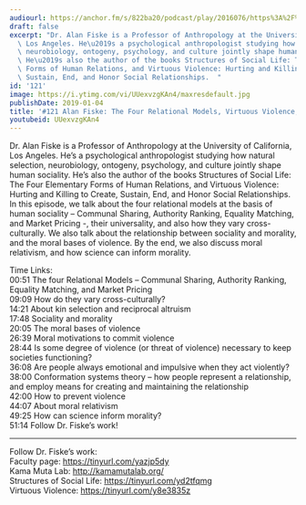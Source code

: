 ```yaml
---
audiourl: https://anchor.fm/s/822ba20/podcast/play/2016076/https%3A%2F%2Fd3ctxlq1ktw2nl.cloudfront.net%2Fproduction%2F2019-0-1%2F7774862-44100-2-9288924699006.m4a
draft: false
excerpt: "Dr. Alan Fiske is a Professor of Anthropology at the University of California,\
  \ Los Angeles. He\u2019s a psychological anthropologist studying how natural selection,\
  \ neurobiology, ontogeny, psychology, and culture jointly shape human sociality.\
  \ He\u2019s also the author of the books Structures of Social Life: The Four Elementary\
  \ Forms of Human Relations, and Virtuous Violence: Hurting and Killing to Create,\
  \ Sustain, End, and Honor Social Relationships.  "
id: '121'
image: https://i.ytimg.com/vi/UUexvzgKAn4/maxresdefault.jpg
publishDate: 2019-01-04
title: '#121 Alan Fiske: The Four Relational Models, Virtuous Violence, and Morality'
youtubeid: UUexvzgKAn4
---
```

<div class="timelinks">

Dr. Alan Fiske is a Professor of Anthropology at the University of California, Los Angeles. He’s a psychological anthropologist studying how natural selection, neurobiology, ontogeny, psychology, and culture jointly shape human sociality. He’s also the author of the books Structures of Social Life: The Four Elementary Forms of Human Relations, and Virtuous Violence: Hurting and Killing to Create, Sustain, End, and Honor Social Relationships.  
In this episode, we talk about the four relational models at the basis of human sociality – Communal Sharing, Authority Ranking, Equality Matching, and Market Pricing -, their universality, and also how they vary cross-culturally. We also talk about the relationship between sociality and morality, and the moral bases of violence. By the end, we also discuss moral relativism, and how science can inform morality.

Time Links:  
<time>00:51</time> The four Relational Models – Communal Sharing, Authority Ranking, Equality Matching, and Market Pricing  
<time>09:09</time> How do they vary cross-culturally?                      
<time>14:21</time> About kin selection and reciprocal altruism                    
<time>17:48</time> Sociality and morality               
<time>20:05</time> The moral bases of violence             
<time>26:39</time> Moral motivations to commit violence        
<time>28:44</time> Is some degree of violence (or threat of violence) necessary to keep societies functioning?  
<time>36:08</time> Are people always emotional and impulsive when they act violently?        
<time>38:00</time> Conformation systems theory – how people represent a relationship, and employ means for creating and maintaining the relationship      
<time>42:00</time> How to prevent violence   
<time>44:07</time> About moral relativism  
<time>49:25</time> How can science inform morality?  
<time>51:14</time> Follow Dr. Fiske’s work!    

---

Follow Dr. Fiske’s work:  
Faculty page: https://tinyurl.com/yazjp5dy  
Kama Muta Lab: http://kamamutalab.org/  
Structures of Social Life: https://tinyurl.com/yd2tfqmg  
Virtuous Violence: https://tinyurl.com/y8e3835z
</div>

